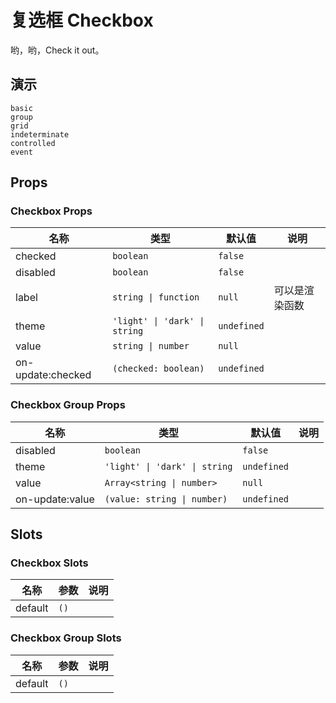 # 复选框 Checkbox
哟，哟，Check it out。

## 演示
```demo
basic
group
grid
indeterminate
controlled
event
```

## Props
### Checkbox Props
|名称|类型|默认值|说明|
|-|-|-|-|
|checked|`boolean`|`false`||
|disabled|`boolean`|`false`||
|label|`string \| function`|`null`|可以是渲染函数|
|theme|`'light' \| 'dark' \| string`|`undefined`||
|value|`string \| number`|`null`||
|on-update:checked|`(checked: boolean)`|`undefined`||

### Checkbox Group Props
|名称|类型|默认值|说明|
|-|-|-|-|
|disabled|`boolean`|`false`||
|theme|`'light' \| 'dark' \| string`|`undefined`||
|value|`Array<string \| number>`|`null`||
|on-update:value|`(value: string \| number)`|`undefined`||

## Slots
### Checkbox Slots
|名称|参数|说明|
|-|-|-|
|default|`()`||

### Checkbox Group Slots
|名称|参数|说明|
|-|-|-|
|default|`()`||
